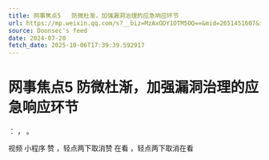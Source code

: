 ```yaml
---
title: 网事焦点5   防微杜渐，加强漏洞治理的应急响应环节
url: https://mp.weixin.qq.com/s?__biz=MzAxODY1OTM5OQ==&mid=2651451607&idx=1&sn=2748396828e84e0c715a8e5f0c93e9bd
source: Doonsec's feed
date: 2024-07-20
fetch_date: 2025-10-06T17:39:39.592917
---
```


# 网事焦点5   防微杜渐，加强漏洞治理的应急响应环节

：
，
。

视频
小程序
赞
，轻点两下取消赞
在看
，轻点两下取消在看